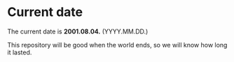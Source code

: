 # Current date

The current date is **2001.08.04.** (YYYY.MM.DD.)

This repository will be good when the world ends, so we will know how long it lasted.